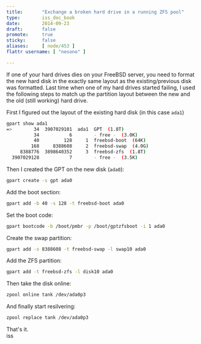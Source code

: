 ```yaml
---
title:       "Exchange a broken hard drive in a running ZFS pool"
type:        iss_doc_book
date:        2014-09-23
draft:       false
promote:     true
sticky:      false
aliases:     [ node/453 ]
flattr username: [ "nesono" ]

---
```


<!--more-->
If one of your hard drives dies on your FreeBSD server, you need to format the new hard disk in the exactly same layout as the existing/previous disk was formatted.
Last time when one of my hard drives started failing, I used the following steps to match up the partition layout between the new and the old (still working) hard drive.
<!--break-->
First I figured out the layout of the existing hard disk (in this case `ada1`)
```bash
gpart show ada1
=>        34  3907029101  ada1  GPT  (1.8T)
          34           6        - free -  (3.0K)
          40         128     1  freebsd-boot  (64K)
         168     8388608     2  freebsd-swap  (4.0G)
     8388776  3898640352     3  freebsd-zfs  (1.8T)
  3907029128           7        - free -  (3.5K)
```

Then I created the GPT on the new disk (`ada0`):
```bash
gpart create -s gpt ada0
```

Add the boot section:
```bash
gpart add -b 40 -s 128 -t freebsd-boot ada0
```

Set the boot code:
```bash
gpart bootcode -b /boot/pmbr -p /boot/gptzfsboot -i 1 ada0
```

Create the swap partition:
```bash
gpart add -s 8388608 -t freebsd-swap -l swap10 ada0
```

Add the ZFS partition:
```bash
gpart add -t freebsd-zfs -l disk10 ada0
```

Then take the disk online:
```bash
zpool online tank /dev/ada0p3
```

And finally start resilvering:
```bash
zpool replace tank /dev/ada0p3
```

That's it.  
iss


